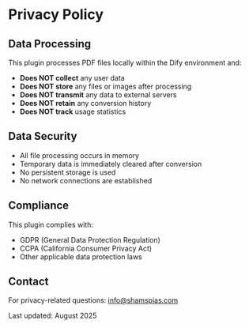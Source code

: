 # Privacy Policy

## Data Processing

This plugin processes PDF files locally within the Dify environment and:

- **Does NOT collect** any user data
- **Does NOT store** any files or images after processing
- **Does NOT transmit** any data to external servers
- **Does NOT retain** any conversion history
- **Does NOT track** usage statistics

## Data Security

- All file processing occurs in memory
- Temporary data is immediately cleared after conversion
- No persistent storage is used
- No network connections are established

## Compliance

This plugin complies with:
- GDPR (General Data Protection Regulation)
- CCPA (California Consumer Privacy Act)
- Other applicable data protection laws

## Contact

For privacy-related questions: info@shamspias.com

Last updated: August 2025